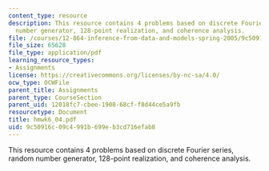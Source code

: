```yaml
---
content_type: resource
description: This resource contains 4 problems based on discrete Fourier series, random
  number generator, 128-point realization, and coherence analysis.
file: /courses/12-864-inference-from-data-and-models-spring-2005/9c50916c09c4991b699eb3cd716efab8_hmwk6_04.pdf
file_size: 65628
file_type: application/pdf
learning_resource_types:
- Assignments
license: https://creativecommons.org/licenses/by-nc-sa/4.0/
ocw_type: OCWFile
parent_title: Assignments
parent_type: CourseSection
parent_uid: 12018fc7-cbee-1908-68cf-f8d44ce5a9fb
resourcetype: Document
title: hmwk6_04.pdf
uid: 9c50916c-09c4-991b-699e-b3cd716efab8
---
```

This resource contains 4 problems based on discrete Fourier series, random number generator, 128-point realization, and coherence analysis.